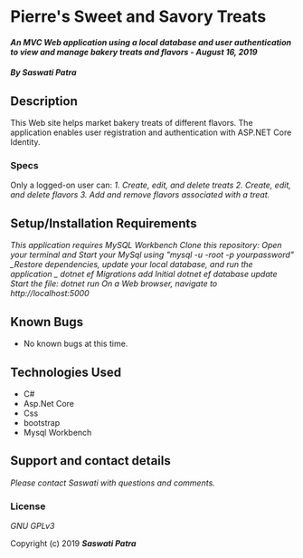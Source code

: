 # Pierre's Sweet and Savory Treats

#### _An MVC Web application using a local database and user authentication to view and manage bakery treats and flavors - August 16, 2019_

#### _By **Saswati Patra**_

## Description

This Web site helps market bakery treats of different flavors. The application enables user registration and authentication with ASP.NET Core Identity.

### Specs

Only a logged-on user can:
_1. Create, edit, and delete treats_
_2. Create, edit, and delete flavors_
_3. Add and remove flavors associated with a treat._

## Setup/Installation Requirements
*_This application requires MySQL Workbench_*
*_Clone this repository:_*
*_Open your terminal and Start your MySql using "mysql -u -root -p yourpassword"_* 
*_Restore dependencies, update your local database, and run the application _*
*_dotnet ef Migrations add Initial_*
*_dotnet ef database update_*
*_Start the file: dotnet run_*
*_On a Web browser, navigate to http://localhost:5000_*


## Known Bugs
* No known bugs at this time.

## Technologies Used
* C#
* Asp.Net Core
* Css
* bootstrap
* Mysql Workbench

## Support and contact details

_Please contact  Saswati with questions and comments._

### License

*GNU GPLv3*

Copyright (c) 2019 **_Saswati Patra_**
